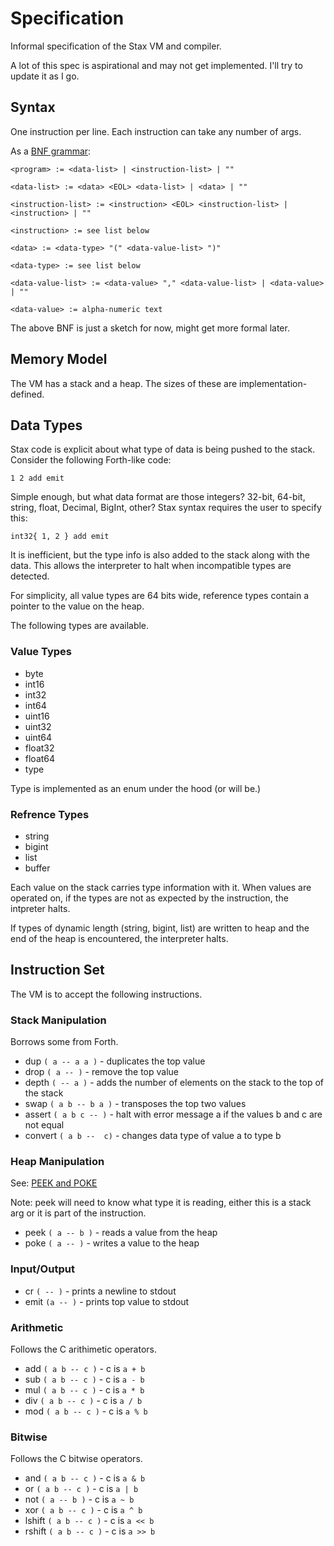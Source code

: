 # Specification

Informal specification of the Stax VM and compiler.

A lot of this spec is aspirational and may not get implemented. I'll try to update it as I go.


## Syntax

One instruction per line. Each instruction can take any number of args.

As a [BNF grammar](https://en.wikipedia.org/wiki/Backus%E2%80%93Naur_form):

```
<program> := <data-list> | <instruction-list> | ""

<data-list> := <data> <EOL> <data-list> | <data> | ""

<instruction-list> := <instruction> <EOL> <instruction-list> | <instruction> | ""

<instruction> := see list below

<data> := <data-type> "(" <data-value-list> ")"

<data-type> := see list below

<data-value-list> := <data-value> "," <data-value-list> | <data-value> | ""

<data-value> := alpha-numeric text
```

The above BNF is just a sketch for now, might get more formal later.


## Memory Model

The VM has a stack and a heap. The sizes of these are implementation-defined.


## Data Types

Stax code is explicit about what type of data is being pushed to the stack. Consider the following Forth-like code:

```
1 2 add emit
```

Simple enough, but what data format are those integers? 32-bit, 64-bit, string, float, Decimal, BigInt, other? Stax syntax requires the user to specify this:

```
int32{ 1, 2 } add emit
```

It is inefficient, but the type info is also added to the stack along with the data. This allows the interpreter to halt when incompatible types are detected.

For simplicity, all value types are 64 bits wide, reference types contain a pointer to the value on the heap.

The following types are available.

### Value Types

* byte
* int16
* int32
* int64
* uint16
* uint32
* uint64
* float32
* float64
* type

Type is implemented as an enum under the hood (or will be.)

### Refrence Types

* string
* bigint
* list
* buffer

Each value on the stack carries type information with it. When values are operated on, if the types are not as expected by the instruction, the intpreter halts.

If types of dynamic length (string, bigint, list) are written to heap and the end of the heap is encountered, the interpreter halts.


## Instruction Set

The VM is to accept the following instructions.

### Stack Manipulation

Borrows some from Forth.

* dup `( a -- a a )` - duplicates the top value
* drop `( a -- )` - remove the top value
* depth `( -- a )` - adds the number of elements on the stack to the top of the stack
* swap `( a b -- b a )` - transposes the top two values
* assert `( a b c -- )` - halt with error message a if the values b and c are not equal
* convert `( a b --  c)` - changes data type of value a to type b

### Heap Manipulation

See: [PEEK and POKE](https://en.wikipedia.org/wiki/PEEK_and_POKE)

Note: peek will need to know what type it is reading, either this is a stack arg or it is part of the instruction.

* peek `( a -- b )` - reads a value from the heap
* poke `( a -- )` - writes a value to the heap

### Input/Output

* cr `( -- )` - prints a newline to stdout
* emit `(a -- )` - prints top value to stdout

### Arithmetic

Follows the C arithimetic operators.

* add `( a b -- c )` - c is `a + b`
* sub `( a b -- c )` - c is `a - b`
* mul `( a b -- c )` - c is `a * b`
* div `( a b -- c )` - c is `a / b`
* mod `( a b -- c )` - c is `a % b`

### Bitwise

Follows the C bitwise operators.

* and `( a b -- c )` - c is `a & b`
* or `( a b -- c )` - c is `a | b`
* not `( a -- b )` - c is `a ~ b`
* xor `( a b -- c )` - c is `a ^ b`
* lshift `( a b -- c )` - c is `a << b`
* rshift `( a b -- c )` - c is `a >> b`
